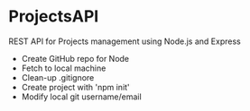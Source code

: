 # ProjectsAPI
REST API for Projects management using Node.js and Express

- Create GitHub repo for Node
- Fetch to local machine
- Clean-up .gitignore
- Create project with 'npm init'
- Modify local git username/email